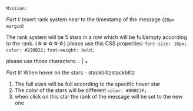`Mission:`

_Part I:_
Insert rank system near to the timestamp of the message (`20px margin`)

The rank system will be 5 stars in a row which will be full/empty according to the rank. (☆☆☆☆☆)
please use this CSS properties:
`font-size: 18px;`
`color: #228B22;`
`font-weight: bold;`

please use those characters: `☆` | `★`

_Part II:_
When hover on the stars -
stackblitzstackblitz
1. The full stars will be full according to the specific hover star
2. The color of the stars will be different `color: #900C3F;`
3. when click on this star the rank of the message will be set to the new one
